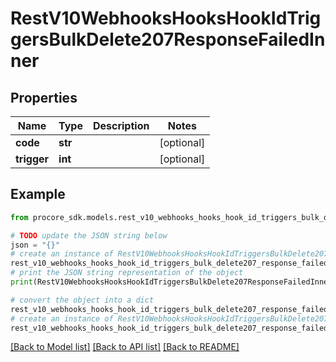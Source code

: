 # RestV10WebhooksHooksHookIdTriggersBulkDelete207ResponseFailedInner


## Properties

Name | Type | Description | Notes
------------ | ------------- | ------------- | -------------
**code** | **str** |  | [optional] 
**trigger** | **int** |  | [optional] 

## Example

```python
from procore_sdk.models.rest_v10_webhooks_hooks_hook_id_triggers_bulk_delete207_response_failed_inner import RestV10WebhooksHooksHookIdTriggersBulkDelete207ResponseFailedInner

# TODO update the JSON string below
json = "{}"
# create an instance of RestV10WebhooksHooksHookIdTriggersBulkDelete207ResponseFailedInner from a JSON string
rest_v10_webhooks_hooks_hook_id_triggers_bulk_delete207_response_failed_inner_instance = RestV10WebhooksHooksHookIdTriggersBulkDelete207ResponseFailedInner.from_json(json)
# print the JSON string representation of the object
print(RestV10WebhooksHooksHookIdTriggersBulkDelete207ResponseFailedInner.to_json())

# convert the object into a dict
rest_v10_webhooks_hooks_hook_id_triggers_bulk_delete207_response_failed_inner_dict = rest_v10_webhooks_hooks_hook_id_triggers_bulk_delete207_response_failed_inner_instance.to_dict()
# create an instance of RestV10WebhooksHooksHookIdTriggersBulkDelete207ResponseFailedInner from a dict
rest_v10_webhooks_hooks_hook_id_triggers_bulk_delete207_response_failed_inner_from_dict = RestV10WebhooksHooksHookIdTriggersBulkDelete207ResponseFailedInner.from_dict(rest_v10_webhooks_hooks_hook_id_triggers_bulk_delete207_response_failed_inner_dict)
```
[[Back to Model list]](../README.md#documentation-for-models) [[Back to API list]](../README.md#documentation-for-api-endpoints) [[Back to README]](../README.md)


